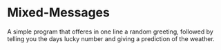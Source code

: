 # Mixed-Messages

A simple program that offeres in one line a random greeting, followed by telling you the days lucky number and giving a prediction of the weather.
